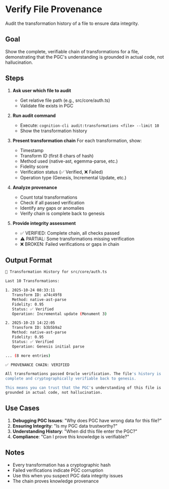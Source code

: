 # Verify File Provenance

Audit the transformation history of a file to ensure data integrity.

## Goal

Show the complete, verifiable chain of transformations for a file, demonstrating that the PGC's understanding is grounded in actual code, not hallucination.

## Steps

1. **Ask user which file to audit**
   - Get relative file path (e.g., src/core/auth.ts)
   - Validate file exists in PGC

2. **Run audit command**
   - Execute: `cognition-cli audit:transformations <file> --limit 10`
   - Show the transformation history

3. **Present transformation chain**
   For each transformation, show:
   - Timestamp
   - Transform ID (first 8 chars of hash)
   - Method used (native-ast, egemma-parse, etc.)
   - Fidelity score
   - Verification status (✅ Verified, ❌ Failed)
   - Operation type (Genesis, Incremental Update, etc.)

4. **Analyze provenance**
   - Count total transformations
   - Check if all passed verification
   - Identify any gaps or anomalies
   - Verify chain is complete back to genesis

5. **Provide integrity assessment**
   - ✅ VERIFIED: Complete chain, all checks passed
   - ⚠️ PARTIAL: Some transformations missing verification
   - ❌ BROKEN: Failed verifications or gaps in chain

## Output Format

```bash
📜 Transformation History for src/core/auth.ts

Last 10 Transformations:

1. 2025-10-24 08:33:11
   Transform ID: a74c49f8
   Method: native-ast-parse
   Fidelity: 0.95
   Status: ✅ Verified
   Operation: Incremental update (Monument 3)

2. 2025-10-23 14:22:05
   Transform ID: b3b5b9a2
   Method: native-ast-parse
   Fidelity: 0.95
   Status: ✅ Verified
   Operation: Genesis initial parse

... (8 more entries)

✅ PROVENANCE CHAIN: VERIFIED

All transformations passed Oracle verification. The file's history is
complete and cryptographically verifiable back to genesis.

This means you can trust that the PGC's understanding of this file is
grounded in actual code, not hallucination.
```

## Use Cases

1. **Debugging PGC Issues**: "Why does PGC have wrong data for this file?"
2. **Ensuring Integrity**: "Is my PGC data trustworthy?"
3. **Understanding History**: "When did this file enter the PGC?"
4. **Compliance**: "Can I prove this knowledge is verifiable?"

## Notes

- Every transformation has a cryptographic hash
- Failed verifications indicate PGC corruption
- Use this when you suspect PGC data integrity issues
- The chain proves knowledge provenance
